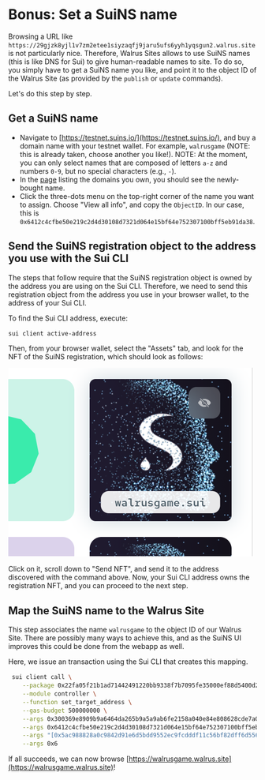 # Bonus: Set a SuiNS name

Browsing a URL like `https://29gjzk8yjl1v7zm2etee1siyzaqfj9jaru5ufs6yyh1yqsgun2.walrus.site` is not
particularly nice. Therefore, Walrus Sites allows to use SuiNS names (this is like DNS for Sui) to
give human-readable names to site. To do so, you simply have to get a SuiNS name you like, and point
it to the object ID of the Walrus Site (as provided by the `publish` or `update` commands).

Let's do this step by step.

## Get a SuiNS name

- Navigate to [https://testnet.suins.io/](https://testnet.suins.io/), and buy a domain name with
  your testnet wallet. For example, `walrusgame` (NOTE: this is already taken, choose another you
  like!). NOTE: At the moment, you can only select names that are composed of letters `a-z` and
  numbers `0-9`, but no special characters (e.g., `-`).
- In the [page](https://testnet.suins.io/account/my-names) listing the domains you own, you should
  see the newly-bought name.
- Click the three-dots menu on the top-right corner of the name you want to assign. Choose "View all
  info", and copy the `ObjectID`. In our case, this is
  `0x6412c4cfbe50e219c2d4d30108d7321d064e15bf64e752307100bff5eb91da38`.

## Send the SuiNS registration object to the address you use with the Sui CLI

The steps that follow require that the SuiNS registration object is owned by the address you are
using on the Sui CLI. Therefore, we need to send this registration object from the address you use
in your browser wallet, to the address of your Sui CLI.

To find the Sui CLI address, execute:

``` sh
sui client active-address
```

Then, from your browser wallet, select the "Assets" tab, and look for the NFT of the SuiNS
registration, which should look as follows:

![the SuiNS registration inside the wallet](../assets/suins-asset.png)

Click on it, scroll down to "Send NFT", and send it to the address discovered with the command
above. Now, your Sui CLI address owns the registration NFT, and you can proceed to the next step.

## Map the SuiNS name to the Walrus Site

This step associates the name `walrusgame` to the object ID of our Walrus Site. There are possibly
many ways to achieve this, and as the SuiNS UI improves this could be done from the webapp as well.

Here, we issue an transaction using the Sui CLI that creates this mapping.

``` sh
 sui client call \
    --package 0x22fa05f21b1ad71442491220bb9338f7b7095fe35000ef88d5400d28523bdd93 \
    --module controller \
    --function set_target_address \
    --gas-budget 500000000 \
    --args 0x300369e8909b9a6464da265b9a5a9ab6fe2158a040e84e808628cde7a07ee5a3 \
    --args 0x6412c4cfbe50e219c2d4d30108d7321d064e15bf64e752307100bff5eb91da38 \
    --args "[0x5ac988828a0c9842d91e6d5bdd9552ec9fcdddf11c56bf82dff6d5566685a31e]" \
    --args 0x6
```

If all succeeds, we can now browse [https://walrusgame.walrus.site](https://walrusgame.walrus.site)!
